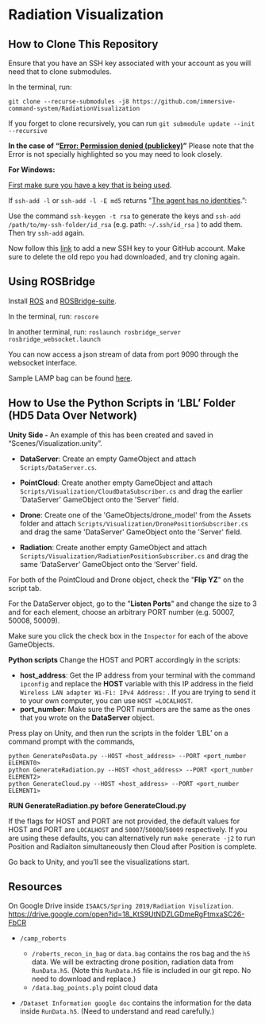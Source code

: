 # Radiation Visualization
## How to Clone This Repository
Ensure that you have an SSH key associated with your account as you will need that to clone submodules.

In the terminal, run:

`git clone --recurse-submodules -j8 https://github.com/immersive-command-system/RadiationVisualization`

If you forget to clone recursively, you can run `git submodule update --init --recursive`

**In the case of** **“**[**Error: Permission denied (publickey)**](https://help.github.com/en/articles/error-permission-denied-publickey)**”**
Please note that the Error is not specially highlighted so you may need to look closely.

**For Windows:** 

[First make sure you have a key that is being used](https://help.github.com/en/articles/error-permission-denied-publickey#make-sure-you-have-a-key-that-is-being-used).

If `ssh-add -l` or `ssh-add -l -E md5` returns "[The agent has no identities](https://stackoverflow.com/questions/26505980/github-permission-denied-ssh-add-agent-has-no-identities).”:

Use the command `ssh-keygen -t rsa` to generate the keys and `ssh-add /path/to/my-ssh-folder/id_rsa`  (e.g. path: `~/.ssh/id_rsa` ) to add them. Then try `ssh-add` again. 


Now follow this [link](https://help.github.com/en/articles/adding-a-new-ssh-key-to-your-github-account) to add a new SSH key to your GitHub account. 
Make sure to delete the old repo you had downloaded, and try cloning again.

## Using ROSBridge

Install [ROS](http://wiki.ros.org/melodic/Installation/Debian) and [ROSBridge-suite](http://wiki.ros.org/rosbridge_suite/Tutorials/RunningRosbridge).

In the terminal, run:
`roscore`

In another terminal, run:
`roslaunch rosbridge_server rosbridge_websocket.launch`

You can now access a json stream of data from port 9090 through the websocket interface.

Sample LAMP bag can be found [here](https://drive.google.com/file/d/1Vb4Heq2FtjIED0b3o-n2PA6WCDHOH-i3/view).

## How to Use the Python Scripts in ‘LBL’ Folder (HD5 Data Over Network)

**Unity Side -** An example of this has been created and saved in “Scenes/Visualization.unity”.


- **DataServer**: Create an empty GameObject and attach `Scripts/DataServer.cs`.


- **PointCloud**: Create another empty GameObject and attach `Scripts/Visualization/CloudDataSubscriber.cs` and drag the earlier 'DataServer' GameObject onto the 'Server' field.


- **Drone**: Create one of the 'GameObjects/drone_model' from the Assets folder and attach `Scripts/Visualization/DronePositionSubscriber.cs` and drag the same 'DataServer' GameObject onto the 'Server' field.


- **Radiation**: Create another empty GameObject and attach `Scripts/Visualization/RadiationPositionSubscriber.cs` and drag the same ‘DataServer’ GameObject onto the ‘Server’ field.

For both of the PointCloud and Drone object, check the "**Flip YZ**" on the script tab.

For the DataServer object, go to the "**Listen Ports**" and change the size to 3 and for each element, choose an arbitrary PORT number (e.g. 50007, 50008, 50009).

Make sure you click the check box in the `Inspector` for each of the above GameObjects. 

**Python scripts**
Change the HOST and PORT accordingly in the scripts:

- **host_address**: Get the IP address from your terminal with the command `ipconfig` and replace the **HOST** variable with this IP address in the field `Wireless LAN adapter Wi-Fi: IPv4 Address:` . If you are trying to send it to your own computer, you can use `HOST =LOCALHOST`.
- **port_number**: Make sure the PORT numbers are the same as the ones that you wrote on the **DataServer** object.

Press play on Unity, and then run the scripts in the folder ‘LBL’ on a command prompt with the commands,

    python GeneratePosData.py --HOST <host_address> --PORT <port_number ELEMENT0>
    python GenerateRadiation.py --HOST <host_address> --PORT <port_number ELEMENT2>
    python GenerateCloud.py --HOST <host_address> --PORT <port_number ELEMENT1>
    
**RUN GenerateRadiation.py before GenerateCloud.py**

If the flags for HOST and PORT are not provided, the default values for HOST and PORT are `LOCALHOST` and `50007`/`50008`/`50009` respectively. If you are using these defaults, you can alternatively run `make generate -j2` to run Position and Radiaiton simultaneously then Cloud after Position is complete.

Go back to Unity, and you’ll see the visualizations start.

## Resources

On Google Drive inside `ISAACS/Spring 2019/Radiation Visulization`. https://drive.google.com/open?id=18_KtS9UtNDZLGDmeRgFtmxaSC26-FbCR

- `/camp_roberts`
  - `/roberts_recon_in_bag` or `data.bag` contains the ros bag and the `h5` data. We will be extracting drone position, radiation data from `RunData.h5`. (Note this `RunData.h5` file is included in our git repo. No need to download and replace.)
  - `/data.bag_points.ply` point cloud data

- `/Dataset Information google doc` contains the information for the data inside `RunData.h5`. (Need to understand and read carefully.)


